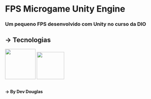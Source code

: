 # FPS Microgame Unity Engine

### Um pequeno FPS desenvolvido com Unity no curso da DIO


##

## → Tecnologias


<img width=100 src="https://cdn.jsdelivr.net/gh/devicons/devicon@latest/icons/unity/unity-original-wordmark.svg" />


<img width=90 src="https://cdn.jsdelivr.net/gh/devicons/devicon@latest/icons/csharp/csharp-original.svg" />


##


#### → By Dev Douglas
          

